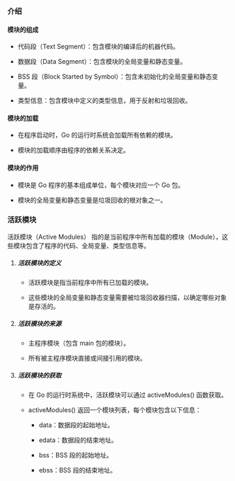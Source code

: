 ### 介绍

#### 模块的组成

- 代码段（Text Segment）：包含模块的编译后的机器代码。

- 数据段（Data Segment）：包含模块的全局变量和静态变量。

- BSS 段（Block Started by Symbol）：包含未初始化的全局变量和静态变量。

- 类型信息：包含模块中定义的类型信息，用于反射和垃圾回收。

#### 模块的加载

- 在程序启动时，Go 的运行时系统会加载所有依赖的模块。

- 模块的加载顺序由程序的依赖关系决定。

#### 模块的作用

- 模块是 Go 程序的基本组成单位，每个模块对应一个 Go 包。

- 模块的全局变量和静态变量是垃圾回收的根对象之一。

### 活跃模块

活跃模块（Active Modules） 指的是当前程序中所有加载的模块（Module），这些模块包含了程序的代码、全局变量、类型信息等。

1. ##### 活跃模块的定义

    - 活跃模块是指当前程序中所有已加载的模块。
    
    - 这些模块的全局变量和静态变量需要被垃圾回收器扫描，以确定哪些对象是存活的。

2. ##### 活跃模块的来源

    - 主程序模块（包含 main 包的模块）。
    
    - 所有被主程序模块直接或间接引用的模块。

3. ##### 活跃模块的获取

    - 在 Go 的运行时系统中，活跃模块可以通过 activeModules() 函数获取。

    - activeModules() 返回一个模块列表，每个模块包含以下信息：

        - data：数据段的起始地址。
        
        - edata：数据段的结束地址。
        
        - bss：BSS 段的起始地址。
        
        - ebss：BSS 段的结束地址。